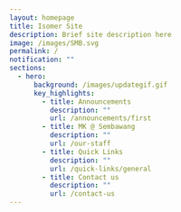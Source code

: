 ```yaml
---
layout: homepage
title: Isomer Site
description: Brief site description here
image: /images/SMB.svg
permalink: /
notification: ""
sections:
  - hero:
      background: /images/updategif.gif
      key_highlights:
        - title: Announcements
          description: ""
          url: /announcements/first
        - title: MK @ Sembawang
          description: ""
          url: /our-staff
        - title: Quick Links
          description: ""
          url: /quick-links/general
        - title: Contact us
          description: ""
          url: /contact-us
---
```

